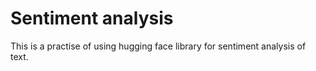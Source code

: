 # Sentiment analysis

This is a practise of using hugging face library for sentiment analysis of text.

